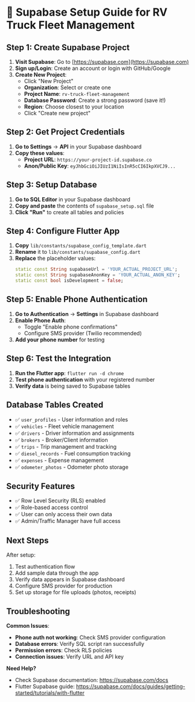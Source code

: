 # 🚀 Supabase Setup Guide for RV Truck Fleet Management

## Step 1: Create Supabase Project

1. **Visit Supabase**: Go to [https://supabase.com](https://supabase.com)
2. **Sign up/Login**: Create an account or login with GitHub/Google
3. **Create New Project**:
   - Click "New Project"
   - **Organization**: Select or create one
   - **Project Name**: `rv-truck-fleet-management`
   - **Database Password**: Create a strong password (save it!)
   - **Region**: Choose closest to your location
   - Click "Create new project"

## Step 2: Get Project Credentials

1. **Go to Settings** → **API** in your Supabase dashboard
2. **Copy these values**:
   - **Project URL**: `https://your-project-id.supabase.co`
   - **Anon/Public Key**: `eyJhbGciOiJIUzI1NiIsInR5cCI6IkpXVCJ9...`

## Step 3: Setup Database

1. **Go to SQL Editor** in your Supabase dashboard
2. **Copy and paste** the contents of `supabase_setup.sql` file
3. **Click "Run"** to create all tables and policies

## Step 4: Configure Flutter App

1. **Copy** `lib/constants/supabase_config_template.dart`
2. **Rename** it to `lib/constants/supabase_config.dart`
3. **Replace** the placeholder values:
   ```dart
   static const String supabaseUrl = 'YOUR_ACTUAL_PROJECT_URL';
   static const String supabaseAnonKey = 'YOUR_ACTUAL_ANON_KEY';
   static const bool isDevelopment = false;
   ```

## Step 5: Enable Phone Authentication

1. **Go to Authentication** → **Settings** in Supabase dashboard
2. **Enable Phone Auth**:
   - Toggle "Enable phone confirmations"
   - Configure SMS provider (Twilio recommended)
3. **Add your phone number** for testing

## Step 6: Test the Integration

1. **Run the Flutter app**: `flutter run -d chrome`
2. **Test phone authentication** with your registered number
3. **Verify data** is being saved to Supabase tables

## Database Tables Created

- ✅ `user_profiles` - User information and roles
- ✅ `vehicles` - Fleet vehicle management
- ✅ `drivers` - Driver information and assignments
- ✅ `brokers` - Broker/Client information
- ✅ `trips` - Trip management and tracking
- ✅ `diesel_records` - Fuel consumption tracking
- ✅ `expenses` - Expense management
- ✅ `odometer_photos` - Odometer photo storage

## Security Features

- ✅ Row Level Security (RLS) enabled
- ✅ Role-based access control
- ✅ User can only access their own data
- ✅ Admin/Traffic Manager have full access

## Next Steps

After setup:
1. Test authentication flow
2. Add sample data through the app
3. Verify data appears in Supabase dashboard
4. Configure SMS provider for production
5. Set up storage for file uploads (photos, receipts)

## Troubleshooting

**Common Issues**:
- **Phone auth not working**: Check SMS provider configuration
- **Database errors**: Verify SQL script ran successfully
- **Permission errors**: Check RLS policies
- **Connection issues**: Verify URL and API key

**Need Help?**
- Check Supabase documentation: https://supabase.com/docs
- Flutter Supabase guide: https://supabase.com/docs/guides/getting-started/tutorials/with-flutter



